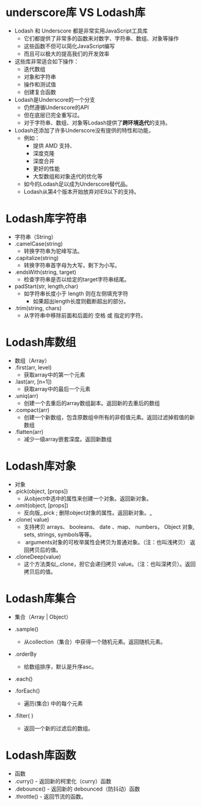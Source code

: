 # underscore库 VS Lodash库  

- Lodash 和 Underscore 都是非常实用JavaScript工具库
  - 它们都提供了非常多的函数来对数字、字符串、数组、对象等操作
  - 这些函数不但可以简化JavaScript编写
  - 而且可以极大的提高我们的开发效率
- 这些库非常适合如下操作：
  - 迭代数组
  - 对象和字符串
  - 操作和测试值
  - 创建复合函数
- Lodash是Underscore的一个分支
  - 仍然遵循Underscore的API
  - 但在底层已完全重写过。
  - 对于字符串、数组、对象等Lodash提供了**跨环境迭代**的支持。
- Lodash还添加了许多Underscore没有提供的特性和功能，
  - 例如：
    - 提供 AMD 支持、
    - 深度克隆
    - 深度合并
    - 更好的性能
    - 大型数组和对象迭代的优化等
  - 如今的Lodash足以成为Underscore替代品。
  - Lodash从第4个版本开始放弃对IE9以下的支持。

# Lodash库字符串

- 字符串（String）
- .camelCase(string)
  - 转换字符串为驼峰写法。
- .capitalize(string)
  - 转换字符串首字母为大写，剩下为小写。
- .endsWith(string, target) 
  - 检查字符串是否以给定的target字符串结尾。
- padStart(str, length,char)
  - 如字符串长度小于 length 则在左侧填充字符
    -  如果超出length长度则截断超出的部分。
- .trim(string, chars)
  - 从字符串中移除前面和后面的 空格 或 指定的字符。  

# Lodash库数组

- 数组（Array）
- .first(arr, level)
  - 获取array中的第一个元素
- .last(arr, [n=1]) 
  - 获取array中的最后一个元素
- .uniq(arr) 
  - 创建一个去重后的array数组副本。返回新的去重后的数组
- .compact(arr) 
  - 创建一个新数组，包含原数组中所有的非假值元素。返回过滤掉假值的新数组
- .flatten(arr) 
  - 减少一级array嵌套深度。返回新数组

# Lodash库对象

- 对象
- .pick(object, [props])
  - 从object中选中的属性来创建一个对象。返回新对象。
- .omit(object, [props])
  - 反向版_.pick ;  删除object对象的属性。返回新对象。_
- .clone( value)
  - 支持拷贝 arrays、 booleans、 date 、map、 numbers， Object 对象,  sets, strings, symbols等等。 
  - ​	arguments对象的可枚举属性会拷贝为普通对象。（注：也叫浅拷贝） 返回拷贝后的值。
- .cloneDeep(value)
  - 这个方法类似_.clone，担它会递归拷贝 value。（注：也叫深拷贝）。返回拷贝后的值。

# Lodash库集合

- 集合（Array | Object）

- .sample()
  - 从collection（集合）中获得一个随机元素。返回随机元素。
- .orderBy
  - 给数组排序，默认是升序asc。
- .each()
- .forEach()
  - 遍历(集合) 中的每个元素
- .filter( )
  - 返回一个新的过滤后的数组。

# Lodash库函数

- 函数
- .curry() - 返回新的柯里化（curry）函数
- .debounce() - 返回新的 debounced（防抖动）函数
- .throttle() - 返回节流的函数。

